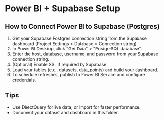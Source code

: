 # Power BI + Supabase Setup

## How to Connect Power BI to Supabase (Postgres)

1. Get your Supabase Postgres connection string from the Supabase dashboard (Project Settings > Database > Connection string).
2. In Power BI Desktop, click "Get Data" > "PostgreSQL database".
3. Enter the host, database, username, and password from your Supabase connection string.
4. (Optional) Enable SSL if required by Supabase.
5. Load your tables (e.g., datasets, data_points) and build your dashboard.
6. To schedule refreshes, publish to Power BI Service and configure credentials.

## Tips
- Use DirectQuery for live data, or Import for faster performance.
- Document your dataset and dashboard in this folder.

